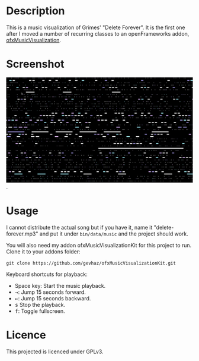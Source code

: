 # Description

This is a music visualization of Grimes' "Delete Forever". It is the 
first one after I moved a number of recurring classes to an 
openFrameworks addon, 
[ofxMusicVisualization](https://github.com/gevhaz/ofxMusicVisualizationKit).

# Screenshot

![Screenshot from the visualization](screenshot01.png).

# Usage

I cannot distribute the actual song but if you have it, name it 
"delete-forever.mp3" and put it under `bin/data/music` and the project 
should work.

You will also need my addon ofxMusicVisualizationKit for this project to 
run. Clone it to your addons folder:

```
git clone https://github.com/gevhaz/ofxMusicVisualizationKit.git
```

Keyboard shortcuts for playback:

*   Space key: Start the music playback.
*   <kbd>→</kbd>: Jump 15 seconds forward.
*   <kbd>←</kbd>: Jump 15 seconds backward. 
*   <kbd>s</kbd> Stop the playback. 
*   <kbd>f</kbd>: Toggle fullscreen.

# Licence

This projected is licenced under GPLv3.

